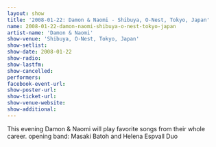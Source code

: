 ```yaml
---
layout: show
title: '2008-01-22: Damon & Naomi - Shibuya, O-Nest, Tokyo, Japan'
name: 2008-01-22-damon-naomi-shibuya-o-nest-tokyo-japan
artist-name: 'Damon & Naomi'
show-venue: 'Shibuya, O-Nest, Tokyo, Japan'
show-setlist: 
show-date: 2008-01-22
show-radio: 
show-lastfm: 
show-cancelled: 
performers: 
facebook-event-url: 
show-poster-url: 
show-ticket-url: 
show-venue-website: 
show-additional: 
---
```


This evening Damon & Naomi will play favorite songs from their whole career. opening band: Masaki Batoh and Helena Espvall Duo 